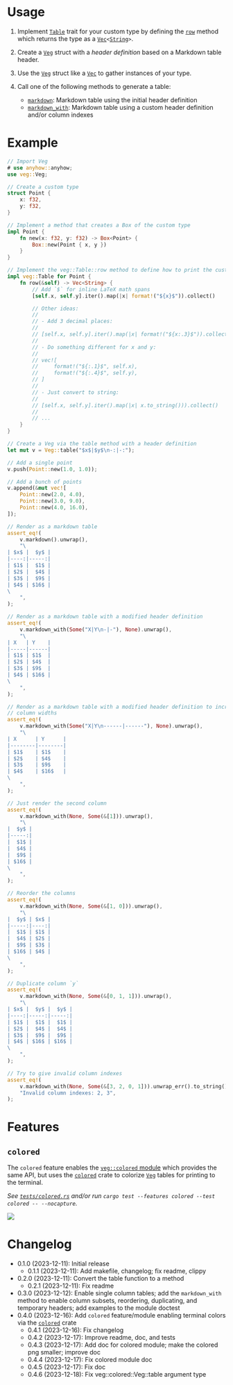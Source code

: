 # Usage

1. Implement [`Table`] trait for your custom type by defining the [`row`] method
   which returns the type as a [`Vec`]`<`[`String`]`>`.
2. Create a [`Veg`] struct with a *header definition* based on a Markdown table
   header.
3. Use the [`Veg`] struct like a [`Vec`] to gather instances of your type.
4. Call one of the following methods to generate a table:

    * [`markdown`]: Markdown table using the initial header definition
    * [`markdown_with`]: Markdown table using a custom header definition and/or
      column indexes

# Example

```rust
// Import Veg
# use anyhow::anyhow;
use veg::Veg;

// Create a custom type
struct Point {
    x: f32,
    y: f32,
}

// Implement a method that creates a Box of the custom type
impl Point {
    fn new(x: f32, y: f32) -> Box<Point> {
        Box::new(Point { x, y })
    }
}

// Implement the veg::Table::row method to define how to print the custom type
impl veg::Table for Point {
    fn row(&self) -> Vec<String> {
        // Add `$` for inline LaTeX math spans
        [self.x, self.y].iter().map(|x| format!("${x}$")).collect()

        // Other ideas:
        //
        // - Add 3 decimal places:
        //
        // [self.x, self.y].iter().map(|x| format!("${x:.3}$")).collect()
        //
        // - Do something different for x and y:
        //
        // vec![
        //     format!("${:.1}$", self.x),
        //     format!("${:.4}$", self.y),
        // ]
        //
        // - Just convert to string:
        //
        // [self.x, self.y].iter().map(|x| x.to_string())).collect()
        //
        // ...
    }
}

// Create a Veg via the table method with a header definition
let mut v = Veg::table("$x$|$y$\n-:|-:");

// Add a single point
v.push(Point::new(1.0, 1.0));

// Add a bunch of points
v.append(&mut vec![
    Point::new(2.0, 4.0),
    Point::new(3.0, 9.0),
    Point::new(4.0, 16.0),
]);

// Render as a markdown table
assert_eq!(
    v.markdown().unwrap(),
    "\
| $x$ |  $y$ |
|----:|-----:|
| $1$ |  $1$ |
| $2$ |  $4$ |
| $3$ |  $9$ |
| $4$ | $16$ |
\
    ",
);

// Render as a markdown table with a modified header definition
assert_eq!(
    v.markdown_with(Some("X|Y\n-|-"), None).unwrap(),
    "\
| X   | Y    |
|-----|------|
| $1$ | $1$  |
| $2$ | $4$  |
| $3$ | $9$  |
| $4$ | $16$ |
\
    ",
);

// Render as a markdown table with a modified header definition to increase the
// column widths
assert_eq!(
    v.markdown_with(Some("X|Y\n------|------"), None).unwrap(),
    "\
| X      | Y      |
|--------|--------|
| $1$    | $1$    |
| $2$    | $4$    |
| $3$    | $9$    |
| $4$    | $16$   |
\
    ",
);

// Just render the second column
assert_eq!(
    v.markdown_with(None, Some(&[1])).unwrap(),
    "\
|  $y$ |
|-----:|
|  $1$ |
|  $4$ |
|  $9$ |
| $16$ |
\
    ",
);

// Reorder the columns
assert_eq!(
    v.markdown_with(None, Some(&[1, 0])).unwrap(),
    "\
|  $y$ | $x$ |
|-----:|----:|
|  $1$ | $1$ |
|  $4$ | $2$ |
|  $9$ | $3$ |
| $16$ | $4$ |
\
    ",
);

// Duplicate column `y`
assert_eq!(
    v.markdown_with(None, Some(&[0, 1, 1])).unwrap(),
    "\
| $x$ |  $y$ |  $y$ |
|----:|-----:|-----:|
| $1$ |  $1$ |  $1$ |
| $2$ |  $4$ |  $4$ |
| $3$ |  $9$ |  $9$ |
| $4$ | $16$ | $16$ |
\
    ",
);

// Try to give invalid column indexes
assert_eq!(
    v.markdown_with(None, Some(&[3, 2, 0, 1])).unwrap_err().to_string(),
    "Invalid column indexes: 2, 3",
);
```

# Features

## `colored`

The `colored` feature enables the [`veg::colored` module] which provides the
same API, but uses the [`colored`] crate to colorize [`Veg`] tables for printing
to the terminal.

*See [`tests/colored.rs`] and/or run
`cargo test --features colored --test colored -- --nocapture`.*

![](https://github.com/qtfkwk/veg/raw/HEAD/t/colored.png)

# Changelog

* 0.1.0 (2023-12-11): Initial release
    * 0.1.1 (2023-12-11): Add makefile, changelog; fix readme, clippy
* 0.2.0 (2023-12-11): Convert the table function to a method
    * 0.2.1 (2023-12-11): Fix readme
* 0.3.0 (2023-12-12): Enable single column tables; add the `markdown_with`
  method to enable column subsets, reordering, duplicating, and temporary
  headers; add examples to the module doctest
* 0.4.0 (2023-12-16): Add `colored` feature/module enabling terminal colors via
  the [`colored`] crate
    * 0.4.1 (2023-12-16): Fix changelog
    * 0.4.2 (2023-12-17): Improve readme, doc, and tests
    * 0.4.3 (2023-12-17): Add doc for colored module; make the colored png
      smaller; improve doc
    * 0.4.4 (2023-12-17): Fix colored module doc
    * 0.4.5 (2023-12-17): Fix doc
    * 0.4.6 (2023-12-18): Fix veg::colored::Veg::table argument type

[`colored`]: https://crates.io/crates/colored

[`tests/colored.rs`]: https://github.com/qtfkwk/veg/blob/main/tests/colored.rs

[`Table`]: https://docs.rs/veg/latest/veg/trait.Table.html
[`row`]: https://docs.rs/veg/latest/veg/colored/trait.Table.html#tymethod.row
[`Veg`]: https://docs.rs/veg/latest/veg/struct.Veg.html
[`markdown`]: https://docs.rs/veg/latest/veg/struct.Veg.html#method.markdown
[`markdown_with`]: https://docs.rs/veg/latest/veg/struct.Veg.html#method.markdown_with
[`veg::colored` module]: https://docs.rs/veg/latest/veg/colored/index.html

[`Vec`]: https://doc.rust-lang.org/std/vec/struct.Vec.html
[`String`]: https://doc.rust-lang.org/std/string/struct.String.html

